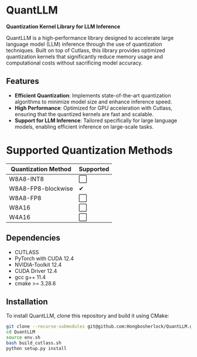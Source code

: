 # QuantLLM

**Quantization Kernel Library for LLM Inference**

QuantLLM is a high-performance library designed to accelerate large language model (LLM) inference through the use of quantization techniques. Built on top of Cutlass, this library provides optimized quantization kernels that significantly reduce memory usage and computational costs without sacrificing model accuracy.

## Features

- **Efficient Quantization**: Implements state-of-the-art quantization algorithms to minimize model size and enhance inference speed.
- **High Performance**: Optimized for GPU acceleration with Cutlass, ensuring that the quantized kernels are fast and scalable.
- **Support for LLM Inference**: Tailored specifically for large language models, enabling efficient inference on large-scale tasks.

# Supported Quantization Methods

| Quantization Method | Supported |
|---------------------|-----------|
| W8A8-INT8           |  ⬜       |
| W8A8-FP8-blockwise  |   ✔       |
| W8A8-FP8            |  ⬜       |
| W8A16               |  ⬜       |
| W4A16               |  ⬜       |


## Dependencies
- CUTLASS
- PyTorch with CUDA 12.4
- NVIDIA-Toolkit 12.4
- CUDA Driver 12.4
- gcc g++ 11.4
- cmake >= 3.28.6

## Installation

To install QuantLLM, clone this repository and build it using CMake:

```bash
git clone --recurse-submodules git@github.com:Hongbosherlock/QuantLLM.git
cd QuantLLM
source env.sh
bash build_cutlass.sh
python setup.py install

